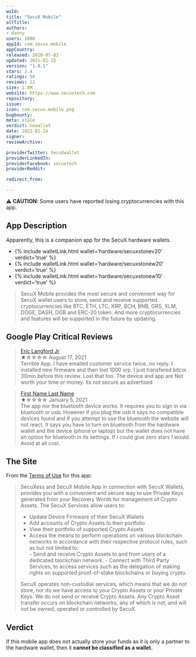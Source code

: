 ```yaml
---
wsId: 
title: "SecuX Mobile"
altTitle: 
authors:
- danny
users: 1000
appId: com.secux.mobile
appCountry: 
released: 2020-07-03
updated: 2021-01-15
version: "1.0.1"
stars: 2.4
ratings: 56
reviews: 22
size: 1.4M
website: https://www.secuxtech.com
repository: 
issue: 
icon: com.secux.mobile.png
bugbounty: 
meta: stale
verdict: nowallet
date: 2022-01-14
signer: 
reviewArchive:

providerTwitter: SecuXwallet
providerLinkedIn: 
providerFacebook: secuxtech
providerReddit: 

redirect_from:

---
```


⚠️ **CAUTION:** Some users have reported losing cryptocurrencies with this app.

## App Description

Apparently, this is a companion app for the SecuX hardware wallets.

* {% include walletLink.html wallet='hardware/secuxstonev20' verdict='true' %}
* {% include walletLink.html wallet='hardware/secuxstonew20' verdict='true' %}
* {% include walletLink.html wallet='hardware/secuxstonew10' verdict='true' %}

> SecuX Mobile provides the most secure and convenient way for SecuX wallet users to store, send and receive supported cryptocurrencies like BTC, ETH, LTC, XRP, BCH, BNB, GRS, XLM, DOGE, DASH, DGB and ERC-20 token. And more cryptocurrencies and features will be supported in the future by updating.

## Google Play Critical Reviews

> [Eric Langford Jr](https://play.google.com/store/apps/details?id=com.secux.mobile&reviewId=gp%3AAOqpTOHZenz5GPv08CzZ5BpB4KUGaWh-H0jqxcNaiGYX4shst7rpu0e46w0vbdSEXeDuuIYGS7uZmbjsxMnn5Q)<br>
  ★☆☆☆☆ August 17, 2021 <br>
       Terrible App. I have emailed customer service twice..no reply. I installed new firmware and then lost 1000 xrp. I just transfered bitcoi 30min before this review. Lost that too. The device and app are Not worth your time or money. Its not secure as advertised

> [First Name Last Name](https://play.google.com/store/apps/details?id=com.secux.mobile&reviewId=gp%3AAOqpTOGV75yIR7SdcDxc3mwzcNL2vv6l4zNzF3GyoxYE3jiW875WsOw9U9pRfkMbe7LbOk-rgimzmeQv0n8t_g)<br>
  ★☆☆☆☆ January 5, 2021 <br>
       The app nor the bluetooth device works. It requires you to sign in via bluetooth or usb. However if you plug the usb it says no compatible devices found and if you attempt to use the bluetooth the website will not react. It says you have to turn on bluetooth from the hardware wallet and the device (phone or laptop) but the wallet does not have an option for bluetooth in its settings. If I could give zero stars I would. Avoid at all cost.

## The Site

From the [Terms of Use](https://secuxtech.com/secuxess-and-secux-mobile-app-terms-of-use/) for this app: 

> SecuXess and SecuX Mobile App in connection with SecuX Wallets, provides you with a convenient and secure way to use Private Keys generated from your Recovery Words for management of Crypto Assets.
The SecuX Services allow users to:
>  - Update Device Firmware of their SecuX Wallets
>  - Add accounts of Crypto Assets to their portfolio
>  - View their portfolio of supported Crypto Assets
>  - Access the means to perform operations on various blockchain networks in accordance with their respective protocol rules, such as but not limited to:   
    - Send and receive Crypto Assets to and from users of a dedicated blockchain network.
    - Connect with Third Party Services, to access services such as the delegation of staking rights on supported proof-of-stake blockchains or buying crypto.
>
> SecuX operates non-custodial services, which means that we do not store, nor do we have access to your Crypto Assets or your Private Keys. We do not send or receive Crypto Assets. Any Crypto Asset transfer occurs on blockchain networks, any of which is not, and will not be owned, operated or controlled by SecuX.


## Verdict

If this mobile app does not actually store your funds as it is only a partner to the hardware wallet, then it **cannot be classified as a wallet.**
